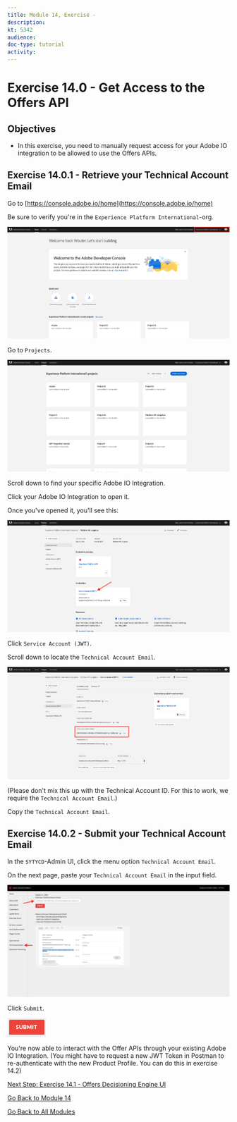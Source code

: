 ```yaml
---
title: Module 14, Exercise - 
description: 
kt: 5342
audience: 
doc-type: tutorial
activity: 
---
```


# Exercise 14.0 - Get Access to the Offers API

## Objectives

- In this exercise, you need to manually request access for your Adobe IO integration to be allowed to use the Offers APIs.

## Exercise 14.0.1 - Retrieve your Technical Account Email

Go to [https://console.adobe.io/home](https://console.adobe.io/home)

Be sure to verify you're in the ``Experience Platform International``-org.

![Web App 1](./images/io.png)

Go to ``Projects``.

![Web App 1](./images/iop.png)

Scroll down to find your specific Adobe IO Integration.

Click your Adobe IO Integration to open it.

Once you've opened it, you'll see this:

![Web App 1](./images/io1.png)

Click ``Service Account (JWT)``.

Scroll down to locate the ``Technical Account Email``.

![Web App 1](./images/io2.png)

(Please don't mix this up with the Technical Account ID. For this to work, we require the ``Technical Account Email``.)

Copy the ``Technical Account Email``.

## Exercise 14.0.2 - Submit your Technical Account Email

In the ``SYTYCD``-Admin UI, click the menu option ``Technical Account Email``.

On the next page, paste your ``Technical Account Email`` in the input field.

![Web App 1](./images/io3.png)

Click ``Submit``.

![Web App 1](./images/submit.png)

You're now able to interact with the Offer APIs through your existing Adobe IO Integration. (You might have to request a new JWT Token in Postman to re-authenticate with the new Product Profile. You can do this in exercise 14.2)

[Next Step: Exercise 14.1 - Offers Decisioning Engine UI](./ex1.md)

[Go Back to Module 14](./README.md)

[Go Back to All Modules](../../README.md)
